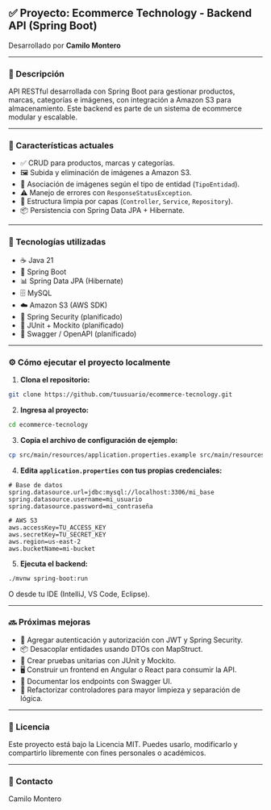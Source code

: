 ## ✅ Proyecto: Ecommerce Technology - Backend API (Spring Boot)
Desarrollado por **Camilo Montero**

---

### 📌 Descripción

API RESTful desarrollada con Spring Boot para gestionar productos, marcas, categorías e imágenes, con integración a Amazon S3 para almacenamiento. Este backend es parte de un sistema de ecommerce modular y escalable.

---

### 🚀 Características actuales

- ✅ CRUD para productos, marcas y categorías.
- 🖼 Subida y eliminación de imágenes a Amazon S3.
- 🔗 Asociación de imágenes según el tipo de entidad (`TipoEntidad`).
- ⚠️ Manejo de errores con `ResponseStatusException`.
- 🧱 Estructura limpia por capas (`Controller`, `Service`, `Repository`).
- 📦 Persistencia con Spring Data JPA + Hibernate.

---

### 📁 Tecnologías utilizadas

- ☕ Java 21
- 🌱 Spring Boot
- 📊 Spring Data JPA (Hibernate)
- 🗄 MySQL
- ☁️ Amazon S3 (AWS SDK)
- 🔐 Spring Security (planificado)
- 🧪 JUnit + Mockito (planificado)
- 🧾 Swagger / OpenAPI (planificado)

---

### ⚙️ Cómo ejecutar el proyecto localmente

1. **Clona el repositorio:**

```bash
git clone https://github.com/tuusuario/ecommerce-tecnology.git
```

2. **Ingresa al proyecto:**

```bash
cd ecommerce-tecnology
```

3. **Copia el archivo de configuración de ejemplo:**

```bash
cp src/main/resources/application.properties.example src/main/resources/application.properties
```

4. **Edita `application.properties` con tus propias credenciales:**

```properties
# Base de datos
spring.datasource.url=jdbc:mysql://localhost:3306/mi_base
spring.datasource.username=mi_usuario
spring.datasource.password=mi_contraseña

# AWS S3
aws.accessKey=TU_ACCESS_KEY
aws.secretKey=TU_SECRET_KEY
aws.region=us-east-2
aws.bucketName=mi-bucket
```

5. **Ejecuta el backend:**

```bash
./mvnw spring-boot:run
```

O desde tu IDE (IntelliJ, VS Code, Eclipse).

---

### 🔜 Próximas mejoras

- 🔐 Agregar autenticación y autorización con JWT y Spring Security.
- 📦 Desacoplar entidades usando DTOs con MapStruct.
- 🧪 Crear pruebas unitarias con JUnit y Mockito.
- 🖥️ Construir un frontend en Angular o React para consumir la API.
- 🧾 Documentar los endpoints con Swagger UI.
- 🧹 Refactorizar controladores para mayor limpieza y separación de lógica.

---

### 📝 Licencia

Este proyecto está bajo la Licencia MIT. Puedes usarlo, modificarlo y compartirlo libremente con fines personales o académicos.

---

### 🤝 Contacto

Camilo Montero  

